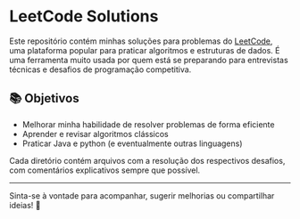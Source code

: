 # LeetCode Solutions

Este repositório contém minhas soluções para problemas do [LeetCode](https://leetcode.com/), uma plataforma popular para praticar algoritmos e estruturas de dados. É uma ferramenta muito usada por quem está se preparando para entrevistas técnicas e desafios de programação competitiva.


## 📚 Objetivos

- Melhorar minha habilidade de resolver problemas de forma eficiente
- Aprender e revisar algoritmos clássicos
- Praticar Java e python (e eventualmente outras linguagens)



Cada diretório contém arquivos com a resolução dos respectivos desafios, com comentários explicativos sempre que possível.

---

Sinta-se à vontade para acompanhar, sugerir melhorias ou compartilhar ideias! 🚀
